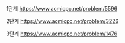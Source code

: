 1단계
https://www.acmicpc.net/problem/5596

2단계
https://www.acmicpc.net/problem/3226

3단계
https://www.acmicpc.net/problem/1476

